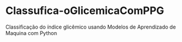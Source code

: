 # Classufica-oGlicemicaComPPG
Classificação do índice glicêmico usando Modelos de Aprendizado de Maquina com Python
